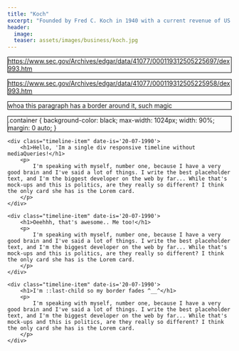 ```yaml
---
title: "Koch"
excerpt: "Founded by Fred C. Koch in 1940 with a current revenue of ‎US $110 billion (2019)"
header:
  image: 
  teaser: assets/images/business/koch.jpg
---
```


https://www.sec.gov/Archives/edgar/data/41077/000119312505225697/dex993.htm

https://www.sec.gov/Archives/edgar/data/41077/000119312505225958/dex993.htm


<style type="text/css">
  p {
    border: 1px solid black;
  }
</style>

whoa this paragraph has a border around it, such magic



.container {
	background-color: black;
	max-width: 1024px;
	width: 90%;
	margin: 0 auto;
}

<div class="container">
	
	<div class="timeline-item" date-is='20-07-1990'>
		<h1>Hello, 'Im a single div responsive timeline without mediaQueries!</h1>
		<p>
			I'm speaking with myself, number one, because I have a very good brain and I've said a lot of things. I write the best placeholder text, and I'm the biggest developer on the web by far... While that's mock-ups and this is politics, are they really so different? I think the only card she has is the Lorem card.
		</p>
	</div>
	
	<div class="timeline-item" date-is='20-07-1990'>
		<h1>Oeehhh, that's awesome.. Me too!</h1>
		<p>
			I'm speaking with myself, number one, because I have a very good brain and I've said a lot of things. I write the best placeholder text, and I'm the biggest developer on the web by far... While that's mock-ups and this is politics, are they really so different? I think the only card she has is the Lorem card.
		</p>
	</div>
	
	<div class="timeline-item" date-is='20-07-1990'>
		<h1>I'm ::last-child so my border fades ^__^</h1>
		<p>
			I'm speaking with myself, number one, because I have a very good brain and I've said a lot of things. I write the best placeholder text, and I'm the biggest developer on the web by far... While that's mock-ups and this is politics, are they really so different? I think the only card she has is the Lorem card.
		</p>
	</div>
	
</div>